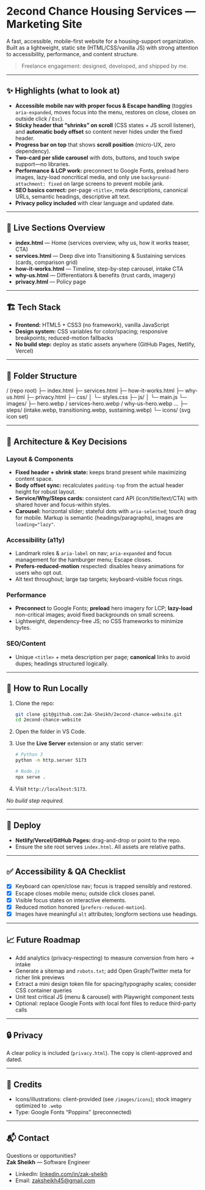 # 2econd Chance Housing Services — Marketing Site

A fast, accessible, mobile-first website for a housing-support organization. Built as a lightweight, static site (HTML/CSS/vanilla JS) with strong attention to accessibility, performance, and content structure.

> Freelance engagement: designed, developed, and shipped by me.

---

## ✨ Highlights (what to look at)

- **Accessible mobile nav with proper focus & Escape handling** (toggles `aria-expanded`, moves focus into the menu, restores on close, closes on outside click / `Esc`).
- **Sticky header that “shrinks” on scroll** (CSS states + JS scroll listener), and **automatic body offset** so content never hides under the fixed header.
- **Progress bar on top** that shows **scroll position** (micro-UX, zero dependency).
- **Two-card per slide carousel** with dots, buttons, and touch swipe support—no libraries.
- **Performance & LCP work:** preconnect to Google Fonts, preload hero images, lazy-load noncritical media, and only use `background-attachment: fixed` on large screens to prevent mobile jank.
- **SEO basics correct:** per-page `<title>`, meta descriptions, canonical URLs, semantic headings, descriptive alt text.
- **Privacy policy included** with clear language and updated date.

---

## 🧭 Live Sections Overview

- **index.html** — Home (services overview, why us, how it works teaser, CTA)
- **services.html** — Deep dive into Transitioning & Sustaining services (cards, comparison grid)
- **how-it-works.html** — Timeline, step-by-step carousel, intake CTA
- **why-us.html** — Differentiators & benefits (trust cards, imagery)
- **privacy.html** — Policy page

---

## 🏗️ Tech Stack

- **Frontend:** HTML5 + CSS3 (no framework), vanilla JavaScript
- **Design system:** CSS variables for color/spacing; responsive breakpoints; reduced-motion fallbacks
- **No build step:** deploy as static assets anywhere (GitHub Pages, Netlify, Vercel)

---

## 📂 Folder Structure

/ (repo root)
├─ index.html
├─ services.html
├─ how-it-works.html
├─ why-us.html
├─ privacy.html
├─ css/
│  └─ styles.css
├─ js/
│  └─ main.js
└─ images/
   ├─ hero.webp / services-hero.webp / why-us-hero.webp …
   ├─ steps/ (intake.webp, transitioning.webp, sustaining.webp)
   └─ icons/ (svg icon set)

---

## 🧩 Architecture & Key Decisions

### Layout & Components
- **Fixed header + shrink state:** keeps brand present while maximizing content space.
- **Body offset sync:** recalculates `padding-top` from the actual header height for robust layout.
- **Service/Why/Steps cards:** consistent card API (icon/title/text/CTA) with shared hover and focus-within styles.
- **Carousel:** horizontal slider; stateful dots with `aria-selected`; touch drag for mobile. Markup is semantic (headings/paragraphs), images are `loading="lazy"`.

### Accessibility (a11y)
- Landmark roles & `aria-label` on nav; `aria-expanded` and focus management for the hamburger menu; Escape closes.
- **Prefers-reduced-motion** respected: disables heavy animations for users who opt out.
- Alt text throughout; large tap targets; keyboard-visible focus rings.

### Performance
- **Preconnect** to Google Fonts; **preload** hero imagery for LCP; **lazy-load** non-critical images; avoid fixed backgrounds on small screens.
- Lightweight, dependency-free JS; no CSS frameworks to minimize bytes.

### SEO/Content
- Unique `<title>` + meta description per page; **canonical** links to avoid dupes; headings structured logically.

---

## 🧪 How to Run Locally

1. Clone the repo:
   ```bash
   git clone git@github.com:Zak-Sheikh/2econd-chance-website.git
   cd 2econd-chance-website
   ```
2. Open the folder in VS Code.

3. Use the **Live Server** extension or any static server:
   ```bash
   # Python 3
   python -m http.server 5173

   # Node.js
   npx serve .
   ```
 4. Visit `http://localhost:5173`.

_No build step required._

---

## 🚀 Deploy

- **Netlify/Vercel/GitHub Pages:** drag-and-drop or point to the repo.
- Ensure the site root serves `index.html`. All assets are relative paths.

---

## ✅ Accessibility & QA Checklist

- [x] Keyboard can open/close nav; focus is trapped sensibly and restored.
- [x] Escape closes mobile menu; outside click closes panel.
- [x] Visible focus states on interactive elements.
- [x] Reduced motion honored (`prefers-reduced-motion`).
- [x] Images have meaningful `alt` attributes; longform sections use headings.

---

## 📈 Future Roadmap

- Add analytics (privacy-respecting) to measure conversion from hero → intake
- Generate a sitemap and `robots.txt`; add Open Graph/Twitter meta for richer link previews
- Extract a mini design token file for spacing/typography scales; consider CSS container queries
- Unit test critical JS (menu & carousel) with Playwright component tests
- Optional: replace Google Fonts with local font files to reduce third-party calls

---

## 🔒 Privacy

A clear policy is included (`privacy.html`). The copy is client-approved and dated.

---

## 🙌 Credits

- Icons/illustrations: client-provided (see `/images/icons`); stock imagery optimized to `.webp`
- Type: Google Fonts “Poppins” (preconnected)

---

## 📬 Contact

Questions or opportunities?  
**Zak Sheikh** — Software Engineer  
- LinkedIn: [linkedin.com/in/zak-sheikh](https://www.linkedin.com/in/zak-sheikh)  
- Email: zaksheikh45@gmail.com
  
